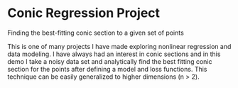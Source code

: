 # Conic Regression Project
Finding the best-fitting conic section to a given set of points


This is one of many projects I have made exploring nonlinear regression and data modeling.
I have always had an interest in conic sections and in this demo I take a noisy data set
and analytically find the best fitting conic section for the points after defining a model and
loss functions. This technique can be easily generalized to higher dimensions (n > 2).
